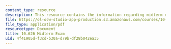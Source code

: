 ```yaml
---
content_type: resource
description: This resource contains the information regarding midterm exam.
file: https://ol-ocw-studio-app-production.s3.amazonaws.com/courses/10-626-electrochemical-energy-systems-spring-2014/4f41905df3cdb30ad79bdf28b042ea35_MIT10_626S14_Midterm.pdf
file_type: application/pdf
resourcetype: Document
title: 10.626 Midterm Exam
uid: 4f41905d-f3cd-b30a-d79b-df28b042ea35
---
```

